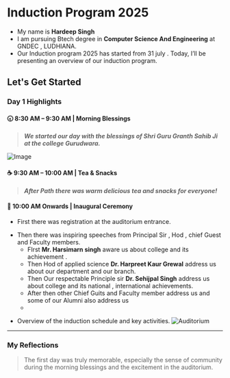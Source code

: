  # Induction Program 2025
- My name is **Hardeep Singh**
- I am pursuing Btech degree in **Computer Science And Engineering** at GNDEC , LUDHIANA.
- Our Induction program 2025 has started from 31 july . Today, I’ll be presenting an overview of our induction program.
## Let's Get Started

### Day 1 Highlights

#### 🕣 8:30 AM – 9:30 AM | Morning Blessings
>**_We started our day with the blessings of Shri Guru Granth Sahib Ji at the college Gurudwara._**
> 
![Image](https://github.com/user-attachments/assets/a1d58712-e391-4d7b-8b0e-329fbe76f31a)

#### ☕ 9:30 AM – 10:00 AM | Tea & Snacks

> **_After Path there was warm delicious tea and snacks for everyone!_**

#### 🎤 10:00 AM Onwards | Inaugural Ceremony
- First there was registration at the auditorium entrance.
* Then there was inspiring speeches from Principal Sir , Hod , chief Guest and Faculty members.
  * FIrst **Mr. Harsimarn singh** aware us about college and its achievement .
  * Then Hod of applied science **Dr. Harpreet Kaur Grewal** address us about our department and our branch.
  * Then Our respectable Principle sir **Dr. Sehijpal Singh** address us about college and its national , international  achievements.
  * After then other Chief Guits and Faculty member address us and some of our Alumni also address us
  * 
- Overview of the induction schedule and key activities.
![Auditorium](https://github.com/user-attachments/assets/5f3f693f-4acc-431c-bfa3-97ee47933e9b)

---

### My Reflections

> The first day was truly memorable, especially the sense of community during the morning blessings and the excitement in the auditorium.
